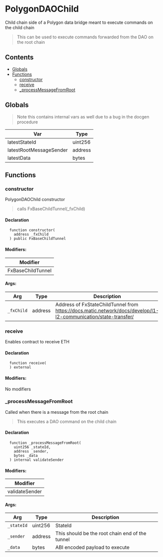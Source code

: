 # PolygonDAOChild


Child chain side of a Polygon data bridge meant to execute commands on the child chain

> This can be used to execute commands forwarded from the DAO on the root chain

## Contents
<!-- START doctoc generated TOC please keep comment here to allow auto update -->
<!-- DON'T EDIT THIS SECTION, INSTEAD RE-RUN doctoc TO UPDATE -->

- [Globals](#globals)
- [Functions](#functions)
  - [constructor](#constructor)
  - [receive](#receive)
  - [_processMessageFromRoot](#_processmessagefromroot)

<!-- END doctoc generated TOC please keep comment here to allow auto update -->

## Globals

> Note this contains internal vars as well due to a bug in the docgen procedure

| Var | Type |
| --- | --- |
| latestStateId | uint256 |
| latestRootMessageSender | address |
| latestData | bytes |



## Functions

### constructor
PolygonDAOChild constructor

> calls FxBaseChildTunnel(_fxChild)


#### Declaration
```solidity
  function constructor(
    address _fxChild
  ) public FxBaseChildTunnel
```

#### Modifiers:
| Modifier |
| --- |
| FxBaseChildTunnel |

#### Args:
| Arg | Type | Description |
| --- | --- | --- |
|`_fxChild` | address | Address of FxStateChildTunnel from https://docs.matic.network/docs/develop/l1-l2-communication/state-transfer/

### receive
Enables contract to receive ETH


#### Declaration
```solidity
  function receive(
  ) external
```

#### Modifiers:
No modifiers



### _processMessageFromRoot
Called when there is a message from the root chain

> This executes a DAO command on the child chain


#### Declaration
```solidity
  function _processMessageFromRoot(
    uint256 _stateId,
    address _sender,
    bytes _data
  ) internal validateSender
```

#### Modifiers:
| Modifier |
| --- |
| validateSender |

#### Args:
| Arg | Type | Description |
| --- | --- | --- |
|`_stateId` | uint256 | StateId
|`_sender` | address | This should be the root chain end of the tunnel
|`_data` | bytes | ABI encoded payload to execute



